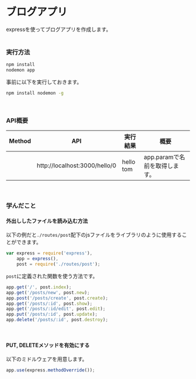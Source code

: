 # ブログアプリ
expressを使ってブログアプリを作成します。  
<br>

### 実行方法
```sh 
npm install
nodemon app
```

事前に以下を実行しておきます。  
```sh
npm install nodemon -g
```
<br>

### API概要
| Method | API                             | 実行結果                          | 概要                 |
| ------ | ------------------------------- | ----------------------------- | ------------------ |
|        | http://localhost:3000/hello/0          | hello tom                   |  app.paramで名前を取得します。                  |
<br>

### 学んだこと
#### 外出ししたファイルを読み込む方法
以下の例だと```./routes/post```配下のjsファイルをライブラリのように使用することができます。  
```javascript
var express = require('express'),
    app = express(),
    post = require('./routes/post');

```
```post```に定義された関数を使う方法です。  
```javascript
app.get('/', post.index);
app.get('/posts/new', post.new);
app.post('/posts/create', post.create);
app.get('/posts/:id', post.show);
app.get('/posts/:id/edit', post.edit);
app.put('/posts/:id', post.update);
app.delete('/posts/:id', post.destroy);
```
<br>

#### PUT, DELETEメソッドを有効にする
以下のミドルウェアを用意します。  
```javascript
app.use(express.methodOverride());
```


